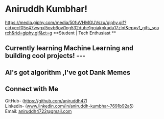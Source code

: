 #       Aniruddh Kumbhar! 
https://media.giphy.com/media/50fuVHMGUVszu/giphy.gif?cid=ecf05e47vwgxl5ovb6ovi1ng532duhe1gqiakpkadu17zlnt&ep=v1_gifs_search&rid=giphy.gif&ct=g
  **Student | Tech Enthusiast **
  ## Currently learning **Machine Learning** and building cool projects! --- ##
  ## AI's got algorithm ,I've got Dank Memes  
##        Connect with Me   
   GitHub-   (https://github.com/aniruddh47)   
   Linkedin- (www.linkedin.com/in/aniruddh-kumbhar-7691b92a5)   
   Email:    aniruddh4722@gmail.com   
